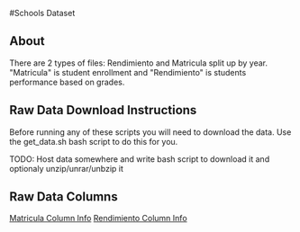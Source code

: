 #Schools Dataset

## About
There are 2 types of files: Rendimiento and Matricula split up by year. "Matricula" is student enrollment and "Rendimiento" is students performance based on grades.

## Raw Data Download Instructions
Before running any of these scripts you will need to download the data. Use the get_data.sh bash script to do this for you.

TODO: Host data somewhere and write bash script to download it and optionaly unzip/unrar/unbzip it

## Raw Data Columns

[Matricula Column Info](matricula_columns.md)
[Rendimiento Column Info](rendimiento_columns.md)